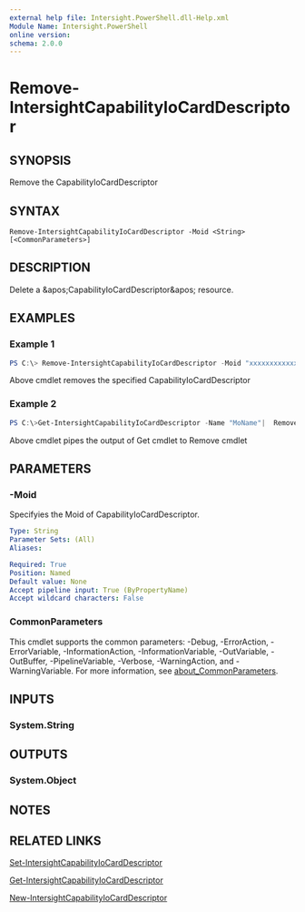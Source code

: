 ```yaml
---
external help file: Intersight.PowerShell.dll-Help.xml
Module Name: Intersight.PowerShell
online version:
schema: 2.0.0
---
```


# Remove-IntersightCapabilityIoCardDescriptor

## SYNOPSIS
Remove the CapabilityIoCardDescriptor

## SYNTAX

```
Remove-IntersightCapabilityIoCardDescriptor -Moid <String> [<CommonParameters>]
```

## DESCRIPTION
Delete a &amp;apos;CapabilityIoCardDescriptor&amp;apos; resource.

## EXAMPLES

### Example 1
```powershell
PS C:\> Remove-IntersightCapabilityIoCardDescriptor -Moid "xxxxxxxxxxxxxxxxxxxxxxxxxxx"
```
Above cmdlet removes the specified CapabilityIoCardDescriptor 

### Example 2
```powershell
PS C:\>Get-IntersightCapabilityIoCardDescriptor -Name "MoName"|  Remove-IntersightCapabilityIoCardDescriptor
```
Above cmdlet pipes the output of Get cmdlet to Remove cmdlet

## PARAMETERS

### -Moid
Specifyies the Moid of CapabilityIoCardDescriptor.

```yaml
Type: String
Parameter Sets: (All)
Aliases:

Required: True
Position: Named
Default value: None
Accept pipeline input: True (ByPropertyName)
Accept wildcard characters: False
```

### CommonParameters
This cmdlet supports the common parameters: -Debug, -ErrorAction, -ErrorVariable, -InformationAction, -InformationVariable, -OutVariable, -OutBuffer, -PipelineVariable, -Verbose, -WarningAction, and -WarningVariable. For more information, see [about_CommonParameters](http://go.microsoft.com/fwlink/?LinkID=113216).

## INPUTS

### System.String

## OUTPUTS

### System.Object
## NOTES

## RELATED LINKS

[Set-IntersightCapabilityIoCardDescriptor](./Set-IntersightCapabilityIoCardDescriptor.md)

[Get-IntersightCapabilityIoCardDescriptor](./Get-IntersightCapabilityIoCardDescriptor.md)

[New-IntersightCapabilityIoCardDescriptor](./New-IntersightCapabilityIoCardDescriptor.md)

